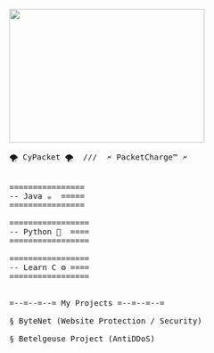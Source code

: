 <pre>

<img src="https://s7.gifyu.com/images/yt5scom-Animation-blue-backgroun-1.gif" width="350" height="240">

🌪️ CyPacket 🌪️  ///  🗲 PacketCharge™ 🗲


================
-- Java ☕  =====
================

=================
-- Python 🐍  ====
=================

=================
-- Learn C ⚙️ ====
=================


=--=--=--= My Projects =--=--=--=

§ ByteNet (Website Protection / Security)

§ Betelgeuse Project (AntiDDoS)
